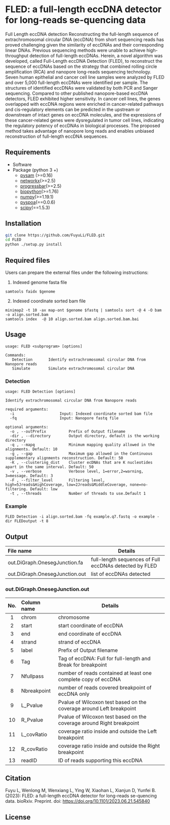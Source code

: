 # FLED: a full-length eccDNA detector for long-reads se-quencing data
Full Length eccDNA detection
Reconstructing the full-length sequence of extrachromosomal circular DNA (eccDNA) from short sequencing reads has proved challenging given the similarity of eccDNAs and their corresponding linear DNAs. Previous sequencing methods were unable to achieve high-throughput detection of full-length eccDNAs. Herein, a novel algorithm was developed, called Full-Length eccDNA Detection (FLED), to reconstruct the sequence of eccDNAs based on the strategy that combined rolling circle amplification (RCA) and nanopore long-reads sequencing technology. Seven human epithelial and cancer cell line samples were analyzed by FLED and over 5,000 full-length eccDNAs were identified per sample. The structures of identified eccDNAs were validated by both PCR and Sanger sequencing. Compared to other published nanopore-based eccDNA detectors, FLED exhibited higher sensitivity. In cancer cell lines, the genes overlapped with eccDNA regions were enriched in cancer-related pathways and cis-regulatory elements can be predicted in the upstream or downstream of intact genes on eccDNA molecules, and the expressions of these cancer-related genes were dysregulated in tumor cell lines, indicating the regulatory potency of eccDNAs in biological processes. The proposed method takes advantage of nanopore long reads and enables unbiased reconstruction of full-length eccDNA sequences.

## Requirements
* Software
* Package (python 3 +)
    - [pysam](http://pysam.readthedocs.org/en/latest/) (>=0.16)
    - [networkx](https://github.com/networkx/networkx)(>=2.5)
    - [progressbar](https://pypi.org/project/progressbar)(>=2.5)
    - [biopython](https://biopython.org/)(>=1.76)
    - [numpy](https://numpy.org/)(>=1.19.1)
    - [pyspoa](https://pypi.org/project/pyspoa/)(==0.0.6)
    - [scipy](https://pypi.org/project/scipy/)(==1.5.3)
 
## Installation
```bash
git clone https://github.com/FuyuLi/FLED.git
cd FLED
python ./setup.py install
```

## Required files
Users can prepare the external files under the following instructions:
1) Indexed genome fasta file
```
samtools faidx $genome
```

2) Indexed coordinate sorted bam file
```
minimap2 -t 10 -ax map-ont $genome $fastq | samtools sort -@ 4 -O bam -o align.sorted.bam
samtools index  -@ 10 align.sorted.bam align.sorted.bam.bai
```

## Usage
```
usage: FLED <subprogram> [options]

Commands:
   Detection       Identify extrachromosomal circular DNA from Nanopore reads
   Simulate        Simulate extrachromosomal circular DNA

```


### Detection
```
usage: FLED Detection [options]

Identify extrachromosomal circular DNA from Nanopore reads

required arguments:
  -i                    Input: Indexed coordinate sorted bam file
  -fq                   Input: Nanopore fastq file

optional arguments:
  -o , --outPrefix          Prefix of Output filename
  -dir , --directory        Output directory, default is the working directory
  -q , --mapq               Minimum mapping quality allowed in the alignments. Default: 10
  -g , --gap                Maximum gap allowed in the Continuous supplementary alignments reconstruction. Default: 50
  -K , --clustering_dist    Cluster ecDNAs that are K nucleotides apart in the same interval. Default: 50
  -v , --verbose            Verbose level, 1=error,2=warning, 3=message. Default: 3
  -F , --filter_level       Filtering level, high=5Jreads&HighCoverage, low=2Jreads&MiddleCoverage, none=no-filtering. Default: low
  -t , --threads            Number of threads to use.Default 1
```

### Example
```
FLED Detection -i align.sorted.bam -fq example.q7.fastq -o example -dir FLEDoutput -t 8
```

## Output
| File name         |  Details | 
|   :---            | ---        |
| out.DiGraph.OnesegJunction.fa         | full-length sequences of Full eccDNAs detected by FLED |
| out.DiGraph.OnesegJunction.out        | list of eccDNAs detected |

### out.DiGraph.OnesegJunction.out
| No. | Column name     |  Details | 
|:---:|   :---          | ---        |
|  1  | chrom           | chromosome |
|  2  | start           | start coordinate of eccDNA |
|  3  | end             | end coordinate of eccDNA |
|  4  | strand          | strand of eccDNA |
|  5  | label           | Prefix of Output filename |
|  6  | Tag             | Tag of eccDNA: Full for full-length and Break for breakpoint |
|  7  | Nfullpass       | number of reads contained at least one complete copy of eccDNA |
|  8  | Nbreakpoint     | number of reads covered breakpoint of eccDNA only |
|  9  | L_Pvalue        | Pvalue of Wilcoxon test based on the coverage around Left breakpoint |
|  10 | R_Pvalue        | Pvalue of Wilcoxon test based on the coverage around Right breakpoint |
|  11 | L_covRatio      | coverage ratio inside and outside the Left breakpoint |
|  12 | R_covRatio      | coverage ratio inside and outside the Right breakpoint |
|  13 | readID          | ID of reads supporting this eccDNA |

## Citation
Fuyu L, Wenlong M, Wenxiang L, Ying W, Xiaohan L, Xianjun D, Yunfei B. (2023): FLED: a full-length eccDNA detector for long-reads se-quencing data. bioRxiv. Preprint. 
doi: https://doi.org/10.1101/2023.06.21.545840

## License
